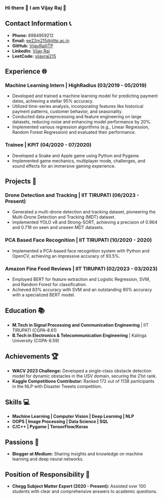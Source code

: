 ### Hi there 👋 I am Vijay Raj  🚀

## Contact Information 📞
- **Phone:** 8984959212
- **Email:** ee22m215@iittp.ac.in
- **GitHub:** [VijayRajIITP](https://github.com/VijayRajIITP/)
- **LinkedIn:** [Vijay Raj](https://www.linkedin.com/in/vijay-raj-254359129/)
- **LeetCode:** [vijayraj215](https://leetcode.com/vijayraj215/)

## Experience 🌐

### Machine Learning Intern | HighRadius (03/2019 - 05/2019)
- Developed and trained a machine learning model for predicting payment dates, achieving a stellar 95% accuracy.
- Utilized time-series analysis, incorporating features like historical payment patterns, customer behavior, and seasonality.
- Conducted data preprocessing and feature engineering on large datasets, reducing noise and enhancing model performance by 20%.
- Implemented various regression algorithms (e.g., Linear Regression, Random Forest Regression) and evaluated their performance.

### Trainee | KPIT (04/2020 - 07/2020)
- Developed a Snake and Apple game using Python and Pygame.
- Implemented game mechanics, multiplayer mode, challenges, and sound effects for an immersive gaming experience.

## Projects 🚀

### Drone Detection and Tracking | IIT TIRUPATI (06/2023 - Present)
- Generated a multi-drone detection and tracking dataset, pioneering the Multi-Drone Detection and Tracking (MDT) dataset.
- Implemented YOLO v8 and Strong-SORT, achieving a precision of 0.964 and 0.719 on seen and unseen MDT datasets.

### PCA Based Face Recognition | IIT TIRUPATI (10/2020 - 2020)
- Implemented a PCA-based face recognition system with Python and OpenCV, achieving an impressive accuracy of 93.5%.

### Amazon Fine Food Reviews | IIT TIRUPATI (02/2023 - 03/2023)
- Employed BERT for feature extraction and Logistic Regression, SVM, and Random Forest for classification.
- Achieved 83% accuracy with SVM and an outstanding 90% accuracy with a specialized BERT model.

## Education 📚

- **M.Tech in Signal Processing and Communication Engineering** | IIT TIRUPATI (CGPA-8.61)
- **B.Tech in Electronics & Telecommunication Engineering** | Kalinga University (CGPA-8.59)

## Achievements 🏆

- **WACV 2023 Challenge:** Developed a single-class obstacle detection model for dynamic obstacles in the USV domain, securing the 21st rank.
- **Kaggle Competitions Contributor:** Ranked 172 out of 1138 participants in the NLP with Disaster Tweets competition.

## Skills 💻

- **Machine Learning | Computer Vision | Deep Learning | NLP**
- **OOPS | Image Processing | Data Science | SQL**
- **C/C++ | Pygame | TensorFlow/Keras**

## Passions 📝

- **Blogger at Medium:** Sharing insights and knowledge on machine learning and deep neural networks.

## Position of Responsibility 🤝

- **Chegg Subject Matter Expert (2020 - Present):** Assisted over 100 students with clear and comprehensive answers to academic questions.
